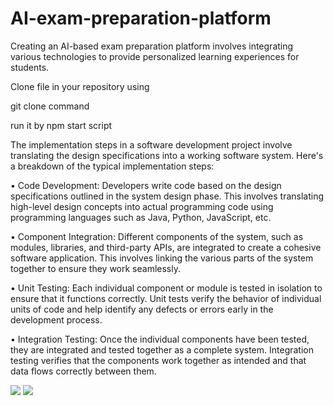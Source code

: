 # AI-exam-preparation-platform


Creating an AI-based exam preparation platform involves integrating various technologies to provide personalized learning experiences for students.

Clone file in your repository using 

git clone command

run it by npm start script

The implementation steps in a software development project involve translating the design specifications into a working software system. Here's a breakdown of the typical implementation steps:

•	Code Development: Developers write code based on the design specifications outlined in the system design phase. This involves translating high-level design concepts into actual programming code using programming languages such as Java, Python, JavaScript, etc.

•	Component Integration: Different components of the system, such as modules, libraries, and third-party APIs, are integrated to create a cohesive software application. This involves linking the various parts of the system together to ensure they work seamlessly.


•	Unit Testing: Each individual component or module is tested in isolation to ensure that it functions correctly. Unit tests verify the behavior of individual units of code and help identify any defects or errors early in the development process.

•	Integration Testing: Once the individual components have been tested, they are integrated and tested together as a complete system. Integration testing verifies that the components work together as intended and that data flows correctly between them.

<img src="https://github.com/Surjith1001/AI-exam-preparation-platform/assets/125909533/089d80ad-c7f2-4078-8d32-cd816d7c9f9f">

<img src="https://github.com/Surjith1001/AI-exam-preparation-platform/assets/125909533/cbe36c78-0f2f-4f7a-a3ea-9e5387cd177b">
